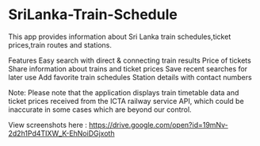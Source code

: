 # SriLanka-Train-Schedule
This app provides information about Sri Lanka train schedules,ticket prices,train routes and stations.

Features
Easy search with direct & connecting train results
Price of tickets
Share information about trains and ticket prices
Save recent searches for later use
Add favorite train schedules
Station details with contact numbers

Note:
Please note that the application displays train timetable data and ticket prices received from the ICTA railway service API, which could be inaccurate in some cases which are beyond our control.

View screenshots here : https://drive.google.com/open?id=19mNv-2d2h1Pd4TIXW_K-EhNoiDGjxoth
